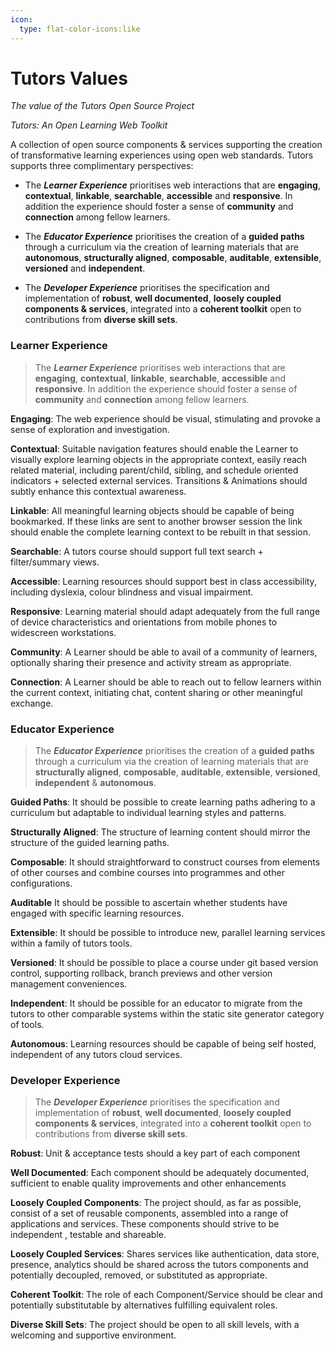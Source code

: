 ```yaml
---
icon:
  type: flat-color-icons:like
---
```


# Tutors Values

*The value of the Tutors Open Source Project*

*Tutors: An Open Learning Web Toolkit*

A collection of open source components & services supporting the creation of transformative learning experiences using open web standards. Tutors supports three complimentary perspectives:

- The ***Learner Experience*** prioritises web interactions that are **engaging**, **contextual**, **linkable**, **searchable**, **accessible** and **responsive**. In addition the experience should foster a sense of **community** and **connection** among fellow learners. 

- The ***Educator Experience*** prioritises the creation of a **guided paths** through a curriculum via the creation of learning materials that are **autonomous**, **structurally aligned**, **composable**, **auditable**, **extensible**, **versioned** and **independent**.

- The ***Developer Experience*** prioritises the specification and implementation of **robust**, **well documented**, **loosely coupled components & services**, integrated into a **coherent toolkit** open to contributions from **diverse skill sets**.

### Learner Experience

> The ***Learner Experience*** prioritises web interactions that are **engaging**, **contextual**, **linkable**, **searchable**, **accessible** and **responsive**. In addition the experience should foster a sense of **community** and **connection** among fellow learners.

**Engaging**: The web experience should be visual, stimulating and provoke a sense of exploration and investigation.

**Contextual**: Suitable navigation features should enable the Learner to visually explore learning objects in the appropriate context, easily reach related material, including parent/child, sibling, and schedule oriented indicators + selected external services. Transitions & Animations should subtly enhance this contextual awareness.

**Linkable**: All meaningful learning objects should be capable of being bookmarked. If these links are sent to another browser session the link should enable the complete learning context to be rebuilt in that session.

**Searchable**: A tutors course should support full text search + filter/summary views.  

**Accessible**: Learning resources should support best in class accessibility, including dyslexia, colour blindness and visual impairment.

**Responsive**: Learning material should adapt adequately from the full range of device characteristics and orientations from mobile phones to widescreen workstations.

**Community**: A Learner should be able to avail of a community of learners, optionally sharing their presence and activity stream as appropriate.

**Connection**: A Learner should be able to reach out to fellow learners within the current context, initiating chat, content sharing or other meaningful exchange.

### Educator Experience

> The ***Educator Experience*** prioritises the creation of a **guided paths** through a curriculum via the creation of learning materials that are **structurally aligned**, **composable**, **auditable**, **extensible**, **versioned**, **independent** & **autonomous**.

**Guided Paths**: It should be possible to create learning paths adhering to a curriculum but adaptable to individual learning styles and patterns. 

**Structurally Aligned**: The structure of learning content should mirror the structure of the guided learning paths.

**Composable**: It should straightforward to construct courses from elements of other courses and combine courses into programmes and other configurations.

**Auditable** It should be possible to ascertain whether students have engaged with specific learning resources.

**Extensible**: It should be possible to introduce new, parallel learning services within a family of tutors tools.

**Versioned**: It should be possible to place a course under git based version control, supporting rollback, branch previews and other version management conveniences.

**Independent**: It should be possible for an educator to migrate from the tutors  to other comparable systems within the static site generator category of tools.

**Autonomous**: Learning resources should be capable of being self hosted, independent of any tutors cloud services.

### Developer Experience

> The ***Developer Experience*** prioritises the specification and implementation of **robust**, **well documented**, **loosely coupled components & services**, integrated into a **coherent toolkit** open to contributions from **diverse skill sets**.

**Robust**: Unit & acceptance tests should a key part of each component

**Well Documented**: Each component should be adequately documented, sufficient to enable quality improvements and other enhancements

**Loosely Coupled Components**: The project should, as far as possible, consist of a set of reusable components, assembled into a range of applications and services. These components should strive to be independent , testable and shareable.

**Loosely Coupled Services**: Shares services like authentication, data store, presence, analytics should be shared across the tutors components and potentially decoupled, removed, or substituted as appropriate.

**Coherent Toolkit**: The role of each Component/Service should be clear and potentially substitutable by alternatives fulfilling equivalent roles. 

**Diverse Skill Sets**: The project should be open to all skill levels, with a welcoming and supportive environment.